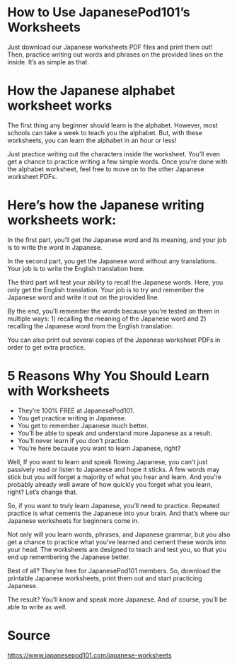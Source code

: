 # How to Use JapanesePod101’s Worksheets
Just download our Japanese worksheets PDF files and print them out! Then, practice writing out words and phrases on the provided lines on the inside. It’s as simple as that.

# How the Japanese alphabet worksheet works
The first thing any beginner should learn is the alphabet. However, most schools can take a week to teach you the alphabet. But, with these worksheets, you can learn the alphabet in an hour or less!

Just practice writing out the characters inside the worksheet. You’ll even get a chance to practice writing a few simple words. Once you’re done with the alphabet worksheet, feel free to move on to the other Japanese worksheet PDFs.

# Here’s how the Japanese writing worksheets work:
In the first part, you’ll get the Japanese word and its meaning, and your job is to write the word in Japanese.

In the second part, you get the Japanese word without any translations. Your job is to write the English translation here.

The third part will test your ability to recall the Japanese words. Here, you only get the English translation. Your job is to try and remember the Japanese word and write it out on the provided line.

By the end, you’ll remember the words because you’re tested on them in multiple ways: 1) recalling the meaning of the Japanese word and 2) recalling the Japanese word from the English translation.

You can also print out several copies of the Japanese worksheet PDFs in order to get extra practice.

# 5 Reasons Why You Should Learn with Worksheets
- They’re 100% FREE at JapanesePod101.
- You get practice writing in Japanese.
- You get to remember Japanese much better.
- You’ll be able to speak and understand more Japanese as a result.
- You’ll never learn if you don’t practice.
- You’re here because you want to learn Japanese, right?

Well, If you want to learn and speak flowing Japanese, you can’t just passively read or listen to Japanese and hope it sticks. A few words may stick but you will forget a majority of what you hear and learn. And you’re probably already well aware of how quickly you forget what you learn, right? Let’s change that.

So, if you want to truly learn Japanese, you’ll need to practice. Repeated practice is what cements the Japanese into your brain. And that’s where our Japanese worksheets for beginners come in.

Not only will you learn words, phrases, and Japanese grammar, but you also get a chance to practice what you’ve learned and cement these words into your head. The worksheets are designed to teach and test you, so that you end up remembering the Japanese better.

Best of all? They’re free for JapanesePod101 members. So, download the printable Japanese worksheets, print them out and start practicing Japanese.

The result? You’ll know and speak more Japanese. And of course, you’ll be able to write as well.


# Source

https://www.japanesepod101.com/japanese-worksheets